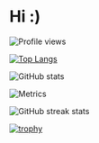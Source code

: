 # Hi :)

![Profile views](https://gpvc.arturio.dev/GabiRP)  

[![Top Langs](https://github-readme-stats.vercel.app/api/top-langs?username=GabiRP&layout=compact&title_color=E90601&bg_color=0D1117&text_color=dfdfdf)](https://github.com/anuraghazra/github-readme-stats)  

![GitHub stats](https://github-readme-stats.vercel.app/api?username=GabiRP&show_icons=true&title_color=E90601&bg_color=0D1117&text_color=dfdfdf)  

![Metrics](https://github.com/GabiRP/my-github-user/blob/main/github-metrics.svg)

![GitHub streak stats](https://github-readme-streak-stats.herokuapp.com/?user=GabiRP)  

[![trophy](https://github-profile-trophy.vercel.app/?username=GabiRP)](https://github.com/ryo-ma/github-profile-trophy)
